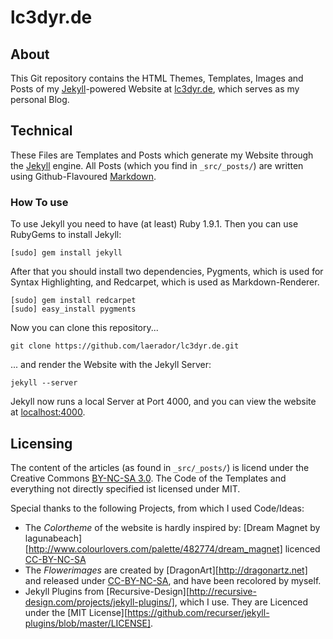 # lc3dyr.de
## About
This Git repository contains the HTML Themes, Templates, Images and Posts of my
 [Jekyll][]-powered Website at [lc3dyr.de][lc3dyr], which serves as my personal
 Blog.

## Technical
These Files are Templates and Posts which generate my Website through the
 [Jekyll][] engine. All Posts (which you find in `_src/_posts/`) are written
 using Github-Flavoured [Markdown][].

### How To use
To use Jekyll you need to have (at least) Ruby 1.9.1. Then you can use RubyGems
to install Jekyll:

``` 
[sudo] gem install jekyll
```

After that you should install two dependencies, Pygments, which is used for
Syntax Highlighting, and Redcarpet, which is used as Markdown-Renderer.

```
[sudo] gem install redcarpet
[sudo] easy_install pygments
```

Now you can clone this repository...

```
git clone https://github.com/laerador/lc3dyr.de.git
```

... and render the Website with the Jekyll Server:

```
jekyll --server
```

Jekyll now runs a local Server at Port 4000, and you can view the website at
 [localhost:4000][].

## Licensing
The content of the articles (as found in `_src/_posts/`) is licend under the Creative Commons [BY-NC-SA
3.0][CC]. The Code of the Templates and everything not directly specified ist
licensed under MIT.

Special thanks to the following Projects, from which I used Code/Ideas:
- The _Colortheme_ of the website is hardly inspired by:
    [Dream Magnet by
    lagunabeach][http://www.colourlovers.com/palette/482774/dream_magnet]
    licenced [CC-BY-NC-SA][CC]
- The _Flowerimages_ are created by [DragonArt][http://dragonartz.net] and
  released under [CC-BY-NC-SA][CC], and have been recolored by myself.
- Jekyll Plugins from
  [Recursive-Design][http://recursive-design.com/projects/jekyll-plugins/],
  which I use. They are Licenced under the [MIT
  License][https://github.com/recurser/jekyll-plugins/blob/master/LICENSE]. 


[CC]: http://creativecommons.org/licenses/by-nc-sa/3.0/
    "Creative Commons Attribution-NonCommercial-ShareAlike 3.0 Unported License"
[localhost:4000]: localhost:4000
[Jekyll]: https://github.com/mojombo/jekyll
    "Jekyll Github Page"
[lc3dyr]: http://lc3dyr.de
[Markdown]: http://github.github.com/github-flavored-markdown/
